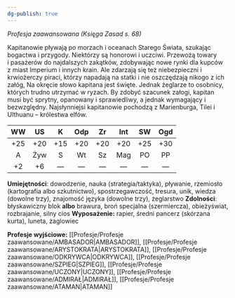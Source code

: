 ```yaml
---
dg-publish: true
---
```

*Profesja zaawansowana (Księga Zasad s. 68)*

Kapitanowie pływają po morzach i oceanach Starego Świata, szukając bogactwa i przygody. Niektórzy są honorowi i uczciwi. Przewożą towary i pasażerów do najdalszych zakątków, zdobywając nowe rynki dla kupców z miast Imperium i innych krain. Ale zdarzają się też niebezpieczni i krwiożerczy piraci, którzy napadają na statki i nie oszczędzają nikogo z ich załóg, Na okręcie słowo kapitana jest święte. Jednak żeglarze to osobnicy, których trudno utrzymać w ryzach. By zdobyć szacunek załogi, kapitan musi być sprytny, opanowany i sprawiedliwy, a jednak wymagający i bezwzględny. Najsłynniejsi kapitanowie pochodzą z Marienburga, Tilei i Ulthuanu – królestwa elfów.

| WW  | US  |  K  | Odp | Zr  | Int | SW  | Ogd |
|:---:|:---:|:---:|:---:|:---:|:---:|:---:|:---:|
| +25 | +20 | +15 | +20 | +20 | +20 | +25 | +30 |
|  A  | Żyw |  S  | Wt  | Sz  | Mag | PO  | PP  |
| +2  | +6  |  —  |  —  |  —  |  —  |  —  |  —  |

**Umiejętności**: dowodzenie, nauka (strategia/taktyka), pływanie, rzemiosło (kartografia albo szkutnictwo), spostrzegawczość, tresura, unik, wiedza (dowolne trzy), znajomość języka (dowolne trzy), żeglarstwo
**Zdolności**: błyskawiczny blok **albo** brawura, broń specjalna (szermiercza), obieżyświat, rozbrajanie, silny cios
**Wyposażenie:** rapier, średni pancerz (skórzana kurta), luneta, żaglowiec

**Profesje wyjściowe:** [[Profesje/Profesje zaawansowane/AMBASADOR\|AMBASADOR]], [[Profesje/Profesje zaawansowane/ARYSTOKRATA\|ARYSTOKRATA]], [[Profesje/Profesje zaawansowane/ODKRYWCA\|ODKRYWCA]], [[Profesje/Profesje zaawansowane/SZPIEG\|SZPIEG]], [[Profesje/Profesje zaawansowane/UCZONY\|UCZONY]], [[Profesje/Profesje zaawansowane/ADMIRAŁ\|ADMIRAŁ]], [[Profesje/Profesje zaawansowane/ATAMAN\|ATAMAN]]
